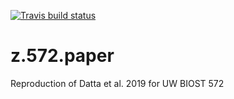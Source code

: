 <!-- badges: start -->
  [![Travis build status](https://travis-ci.com/Avi-Kenny/simba.svg?branch=master)](https://travis-ci.com/Avi-Kenny/simba)
<!-- badges: end -->



# z.572.paper
Reproduction of Datta et al. 2019 for UW BIOST 572
